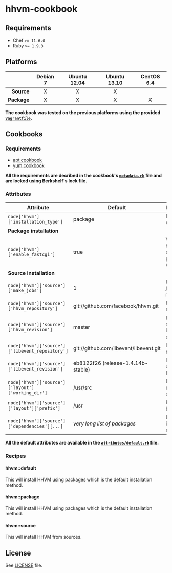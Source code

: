# hhvm-cookbook

## Requirements

* Chef `>= 11.6.0`
* Ruby `>= 1.9.3`

## Platforms

|              | Debian 7   | Ubuntu 12.04   | Ubuntu 13.10   | CentOS 6.4   |
| -----------: | :--------: | :------------: | :------------: | :----------: |
| **Source**   | X          | X              | X              |              |
| **Package**  | X          | X              | X              | X            |

**The cookbook was tested on the previous platforms using the provided [`Vagrantfile`](Vagrantfile).**

## Cookbooks

### Requirements

* [apt cookbook](https://github.com/opscode-cookbooks/apt)
* [yum cookbook](https://github.com/opscode-cookbooks/yum)

**All the requirements are decribed in the cookbook's [`metadata.rb`](metadata.rb) file and are locked using Berkshelf's lock file.**

### Attributes

| Attribute                                         | Default                                | Description/Values                                                         |
| ------------------------------------------------- | -------------------------------------- | -------------------------------------------------------------------------- |
| `node['hhvm']['installation_type']`               | package                                | Installation method ([`package`](#hhvmpackage) or [`source`](#hhvmsource)) |
| **Package installation**                          |                                        |                                                                            |
| `node['hhvm']['enable_fastcgi']`                  | true                                   | Wether to install `hhvm-fastcgi` on supported platforms (Debian/Ubuntu)    |
| **Source installation**                           |                                        |                                                                            |
| `node['hhvm']['source']['make_jobs']`             | 1                                      | Number of parallel jobs when running `make` commands                       |
| `node['hhvm']['source']['hhvm_repository']`       | git://github.com/facebook/hhvm.git     | HHVM git repository URL                                                    |
| `node['hhvm']['source']['hhvm_revision']`         | master                                 | Revision to checkout when installing from sources                          |
| `node['hhvm']['source']['libevent_repository']`   | git://github.com/libevent/libevent.git | libevent git repository URL                                                |
| `node['hhvm']['source']['libevent_revision']`     | eb8122f26 (release-1.4.14b-stable)     | libevent version to checkout to build HHVM                                 |
| `node['hhvm']['source']['layout']['working_dir']` | /usr/src                               | Directory in which repositories will be cloned                             |
| `node['hhvm']['source']['layout']['prefix']`      | /usr                                   | Prefix used when building HHVM                                             |
| `node['hhvm']['source']['dependencies'][...]`     | _very long list of packages_           | List of packages to install before being able to build HHVM                |

**All the default attributes are available in the [`attributes/default.rb`](attributes/default.rb) file.**

### Recipes

#### hhvm::default

This will install HHVM using packages which is the default installation method.

#### hhvm::package

This will install HHVM using packages which is the default installation method.

#### hhvm::source

This will install HHVM from sources.

## License

See [LICENSE](LICENSE) file.
